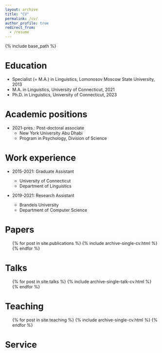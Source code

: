 ```yaml
---
layout: archive
title: "CV"
permalink: /cv/
author_profile: true
redirect_from:
  - /resume
---
```


{% include base_path %}

Education
======
* Specialist (= M.A.) in Linguistics, Lomonosov Moscow State University, 2013
* M.A. in Linguistics, University of Connecticut, 2021
* Ph.D. in Linguistics, University of Connecticut, 2023 

Academic positions
======
* 2021-pres.: Post-doctoral associate
  * New York University Abu Dhabi
  * Program in Psychology, Division of Science

Work experience
======
* 2015-2021: Graduate Assistant
  * University of Connecticut
  * Department of Linguistics

* 2019-2021: Research Assistant
  * Brandeis University
  * Department of Computer Science


Papers
======
  <ul>{% for post in site.publications %}
    {% include archive-single-cv.html %}
  {% endfor %}</ul>
  
Talks
======
  <ul>{% for post in site.talks %}
    {% include archive-single-talk-cv.html %}
  {% endfor %}</ul>
  
Teaching
======
  <ul>{% for post in site.teaching %}
    {% include archive-single-cv.html %}
  {% endfor %}</ul>
  
Service
======

